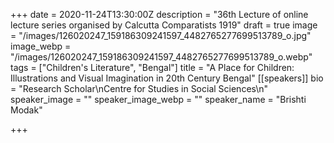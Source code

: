 +++
date = 2020-11-24T13:30:00Z
description = "36th Lecture of online lecture series organised by Calcutta Comparatists 1919"
draft = true
image = "/images/126020247_159186309241597_4482765277699513789_o.jpg"
image_webp = "/images/126020247_159186309241597_4482765277699513789_o.webp"
tags = ["Children's Literature", "Bengal"]
title = "A Place for Children: Illustrations and Visual Imagination in 20th Century Bengal"
[[speakers]]
bio = "Research Scholar\nCentre for Studies in Social Sciences\n"
speaker_image = ""
speaker_image_webp = ""
speaker_name = "Brishti Modak"

+++
